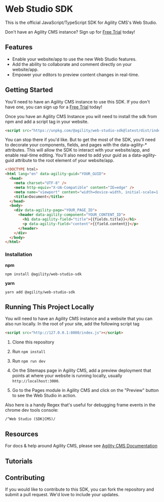 # Web Studio SDK

This is the official JavaScript/TypeScript SDK for Agility CMS's Web Studio.

Don't have an Agility CMS instance? Sign up for [Free Trial](https://agilitycms.com/free) today!

## Features

- Enable your website/app to use the new Web Studio features.
- Add the ability to collaborate and comment directly on your website/app.
- Empower your editors to preview content changes in real-time.

## Getting Started

You'll need to have an Agility CMS instance to use this SDK. If you don't have one, you can sign up for a [Free Trial](https://agilitycms.com/free) today!

Once you have an Agility CMS Instance you will need to install the sdk from npm and add a script tag in your website.

```html
<script src="https://unpkg.com/@agility/web-studio-sdk@latest/dist/index.js"></script>
```

You can stop there if you'd like. But to get the most of the SDK, you'll need to decorate your components, fields, and pages with the data-agility-\* attributes. This will allow the SDK to interact with your website/app, and enable real-time editing. You'll also need to add your guid as a data-agility-guid attribute to the root element of your website/app.

```html
<!DOCTYPE html>
<html lang="en" data-agility-guid="YOUR_GUID">
  <head>
    <meta charset="UTF-8" />
    <meta http-equiv="X-UA-Compatible" content="IE=edge" />
    <meta name="viewport" content="width=device-width, initial-scale=1.0" />
    <title>Document</title>
  </head>
  <body>
    <div data-agility-page="YOUR_PAGE_ID">
      <header data-agility-component="YOUR_CONTENT_ID">
        <h1 data-agility-field="title">{{fields.title}}</h1>
        <p data-agility-field="content">{{field.content}}</p>
      </header>
    </div>
  </body>
</html>
```

### Installation

**npm**

```
npm install @agility/web-studio-sdk
```

**yarn**

```
yarn add @agility/web-studio-sdk
```

## Running This Project Locally

You will need to have an Agility CMS instance and a website that you can also run locally. In the root of your site, add the following script tag

```html
<script src="http://127.0.0.1:8080/index.js"></script>
```

1. Clone this repository

2. Run `npm install`

3. Run `npm run dev`

4. On the Sitemaps page in Agility CMS, add a preview deployment that points at where your website is running locally, usually `http://localhost:3000`.

5. Go to the Pages module in Agility CMS and click on the "Preview" button to see the Web Studio in action.

Also here is a handy Regex that's useful for debugging frame events in the chrome dev tools console:

```regex
/^Web Studio (SDK|CMS)/
```

## Resources

For docs & help around Agility CMS, please see [Agility CMS Documentation](https://help.agilitycms.com/hc/en-us)

## Tutorials

## Contributing

If you would like to contribute to this SDK, you can fork the repository and submit a pull request. We'd love to include your updates.
